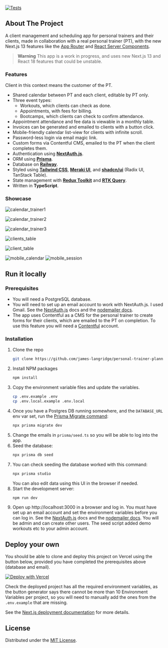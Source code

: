 [![Tests](https://github.com/james-langridge/personal-trainer-planner/actions/workflows/ci.yml/badge.svg)](https://github.com/james-langridge/personal-trainer-planner/actions/workflows/ci.yml)

## About The Project

A client management and scheduling app for personal trainers and their clients, made in collaboration with a real personal trainer (PT), with the new Next.js 13 features like the [App Router](https://nextjs.org/docs/app/building-your-application/routing) and [React Server Components](https://nextjs.org/docs/getting-started/react-essentials).

> **Warning**
> This app is a work in progress, and uses new Next.js 13 and React 18 features that could be unstable.

### Features

Client in this context means the customer of the PT.

- Shared calendar between PT and each client, editable by PT only.
- Three event types:
  - Workouts, which clients can check as done.
  - Appointments, with fees for billing.
  - Bootcamps, which clients can check to confirm attendance.
- Appointment attendance and fee data is viewable in a monthly table.
- Invoices can be generated and emailed to clients with a button click.
- Mobile-friendly calendar list-view for clients with infinite scroll.
- Password-less login via email magic link.
- Custom forms via Contentful CMS, emailed to the PT when the client completes them.
- Authentication using **[NextAuth.js](https://next-auth.js.org/)**.
- ORM using **[Prisma](https://www.prisma.io/)**.
- Database on **[Railway](https://railway.app/)**.
- Styled using **[Tailwind CSS](https://tailwindcss.com/)**, **[Meraki UI](https://merakiui.com/)**, and **[shadcn/ui](https://ui.shadcn.com/)** (Radix UI, TanStack Table).
- State management with **[Redux Toolkit](https://redux-toolkit.js.org/)** and **[RTK Query](https://redux-toolkit.js.org/rtk-query/overview)**.
- Written in **TypeScript**.

### Showcase

![calendar_trainer1](public/calendarTrainer1.png)

![calendar_trainer2](public/calendarTrainer2.png)

![calendar_trainer3](public/calendarTrainer3.png)

![clients_table](public/clientsTable.png)

![client_table](public/clientTable.png)

![mobile_calendar](public/mobileCalendar.png) ![mobile_session](public/mobileSession.png)

## Run it locally

### Prerequisites

- You will need a PostgreSQL database.
- You will need to set up an email account to work with NextAuth.js. I used Gmail.  See the [NextAuth.js](https://next-auth.js.org/providers/email) docs and the [nodemailer docs](https://nodemailer.com/usage/using-gmail/).
- The app uses Contentful as a CMS for the personal trainer to create forms for their clients, which are emailed to the PT on completion.  To use this feature you will need a [Contentful](https://www.contentful.com/sign-up/) account.

### Installation

1. Clone the repo
    ```sh
    git clone https://github.com/james-langridge/personal-trainer-planner.git
    ```
2. Install NPM packages
    ```sh
    npm install
    ```
3. Copy the environment variable files and update the variables.
    ```sh
    cp .env.example .env
    cp .env.local.example .env.local
    ```
4. Once you have a Postgres DB running somewhere, and the `DATABASE_URL` env var set, run the [Prisma Migrate command](https://www.prisma.io/docs/reference/api-reference/command-reference#migrate-dev):
    ```sh
    npx prisma migrate dev
    ```
5. Change the emails in `prisma/seed.ts` so you will be able to log into the app.
6. Seed the database:
    ```sh
    npx prisma db seed
    ```
7. You can check seeding the database worked with this command:
    ```sh
    npx prisma studio
    ```
    You can also edit data using this UI in the browser if needed.
8. Start the development server:
    ```sh
    npm run dev
    ```
9. Open up http://localhost:3000 in a browser and log in.  You must have set up an email account and set the environment variables before you can log in.  See the [NextAuth.js](https://next-auth.js.org/providers/email) docs and the [nodemailer docs](https://nodemailer.com/usage/using-gmail/).  You will be admin and can create other users.  The seed script added demo workouts etc to your admin account.

## Deploy your own

You should be able to clone and deploy this project on Vercel using the button below, provided you have completed the prerequisites above (database and email).

[![Deploy with Vercel](https://vercel.com/button)](https://vercel.com/new/clone?repository-url=https%3A%2F%2Fgithub.com%2Fjames-langridge%2Fpersonal-trainer-planner&env=DATABASE_URL,NEXTAUTH_SECRET,SMTP_PASSWORD,SMTP_USER,SMTP_HOST,SMTP_PORT,EMAIL_FROM,EMAIL_TO,CONTENTFUL_SPACE_ID,CONTENTFUL_ACCESS_TOKEN)

Check the deployed project has all the required environment variables, as the button generator says there cannot be more than 10 Environment Variables per project, so you will need to manually add the ones from the `.env.example` that are missing.

See the [Next.js deployment documentation](https://nextjs.org/docs/deployment) for more details.

## License

Distributed under the [MIT License](https://github.com/james-langridge/personal-trainer-planner/blob/main/LICENSE).
